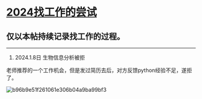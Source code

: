 # [2024找工作的尝试](https://github.com/QiYongchuan/MyGitBlog/issues/68)

## 仅以本帖持续记录找工作的过程。

---

1. 2024.1.8日 生物信息分析被拒

老师推荐的一个工作机会，但是发过简历去后，对方反馈python经验不足，遂拒了。

![b96b9e51f261061e306b04a9ba99bf3](https://github.com/QiYongchuan/MyGitBlog/assets/105039020/87c33b06-efc6-4855-8990-498079c276dd)
